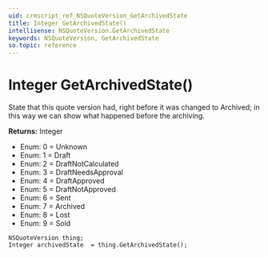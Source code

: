 ```yaml
---
uid: crmscript_ref_NSQuoteVersion_GetArchivedState
title: Integer GetArchivedState()
intellisense: NSQuoteVersion.GetArchivedState
keywords: NSQuoteVersion, GetArchivedState
so.topic: reference
---
```


# Integer GetArchivedState()

State that this quote version had, right before it was changed to Archived; in this way we can show what happened before the archiving.

**Returns:** Integer

* Enum: 0 = Unknown
* Enum: 1 = Draft
* Enum: 2 = DraftNotCalculated
* Enum: 3 = DraftNeedsApproval
* Enum: 4 = DraftApproved
* Enum: 5 = DraftNotApproved
* Enum: 6 = Sent
* Enum: 7 = Archived
* Enum: 8 = Lost
* Enum: 9 = Sold

```crmscript
NSQuoteVersion thing;
Integer archivedState  = thing.GetArchivedState();
```

